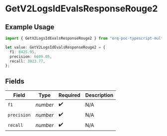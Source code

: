 # GetV2LogsIdEvalsResponseRouge2

## Example Usage

```typescript
import { GetV2LogsIdEvalsResponseRouge2 } from "orq-poc-typescript-multi-env-version/models/operations";

let value: GetV2LogsIdEvalsResponseRouge2 = {
  f1: 8425.95,
  precision: 6609.05,
  recall: 3923.77,
};
```

## Fields

| Field              | Type               | Required           | Description        |
| ------------------ | ------------------ | ------------------ | ------------------ |
| `f1`               | *number*           | :heavy_check_mark: | N/A                |
| `precision`        | *number*           | :heavy_check_mark: | N/A                |
| `recall`           | *number*           | :heavy_check_mark: | N/A                |
